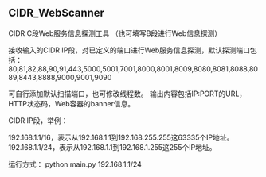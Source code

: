## CIDR_WebScanner ##
CIDR C段Web服务信息探测工具 （也可填写B段进行Web信息探测）

接收输入的CIDR IP段，对已定义的端口进行Web服务信息探测，默认探测端口包括：
80,81,82,88,90,91,443,5000,5001,7001,8000,8001,8009,8080,8081,8088,8089,8443,8888,9000,9001,9090

可自行添加默认扫描端口，也可修改线程数。
输出内容包括IP:PORT的URL，HTTP状态码，Web容器的banner信息。

CIDR IP段，举例：

192.168.1.1/16，表示从192.168.1.1到192.168.255.255这63335个IP地址。
192.168.1.1/24，表示从192.168.1.1到192.168.1.255这255个IP地址。

运行方式：
python main.py 192.168.1.1/24
